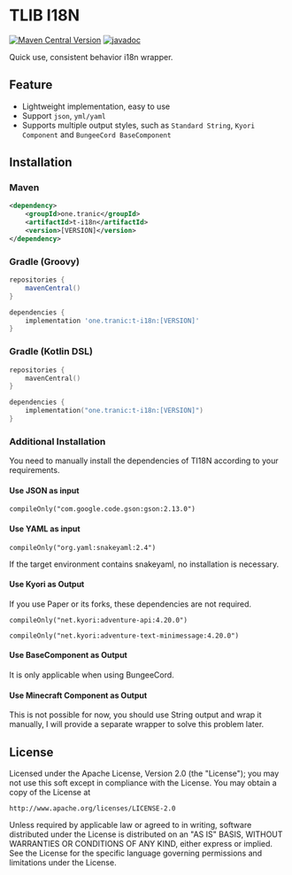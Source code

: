 # TLIB I18N

[![Maven Central Version](https://img.shields.io/maven-central/v/one.tranic/t-i18n)](https://central.sonatype.com/artifact/one.tranic/t-i18n)
[![javadoc](https://javadoc.io/badge2/one.tranic/t-i18n/javadoc.svg)](https://javadoc.io/doc/one.tranic/t-i18n)

Quick use, consistent behavior i18n wrapper.

## Feature
- Lightweight implementation, easy to use
- Support `json`, `yml/yaml`
- Supports multiple output styles, such as `Standard String`, `Kyori Component` and `BungeeCord BaseComponent`

## Installation
### Maven
```xml
<dependency>
    <groupId>one.tranic</groupId>
    <artifactId>t-i18n</artifactId>
    <version>[VERSION]</version>
</dependency>
```

### Gradle (Groovy)
```groovy
repositories {
    mavenCentral()
}

dependencies {
    implementation 'one.tranic:t-i18n:[VERSION]'
}
```

### Gradle (Kotlin DSL)
```kotlin
repositories {
    mavenCentral()
}

dependencies {
    implementation("one.tranic:t-i18n:[VERSION]")
}
```

### Additional Installation
You need to manually install the dependencies of TI18N according to your requirements.

#### Use JSON as input
`compileOnly("com.google.code.gson:gson:2.13.0")`

#### Use YAML as input
`compileOnly("org.yaml:snakeyaml:2.4")`

If the target environment contains snakeyaml, no installation is necessary.

#### Use Kyori as Output
If you use Paper or its forks, these dependencies are not required.

`compileOnly("net.kyori:adventure-api:4.20.0")`

`compileOnly("net.kyori:adventure-text-minimessage:4.20.0")`

#### Use BaseComponent as Output
It is only applicable when using BungeeCord.

#### Use Minecraft Component as Output
This is not possible for now, you should use String output and wrap it manually, 
I will provide a separate wrapper to solve this problem later.

## License

Licensed under the Apache License, Version 2.0 (the "License");
you may not use this soft except in compliance with the License.
You may obtain a copy of the License at

    http://www.apache.org/licenses/LICENSE-2.0

Unless required by applicable law or agreed to in writing, software
distributed under the License is distributed on an "AS IS" BASIS,
WITHOUT WARRANTIES OR CONDITIONS OF ANY KIND, either express or implied.
See the License for the specific language governing permissions and
limitations under the License.
